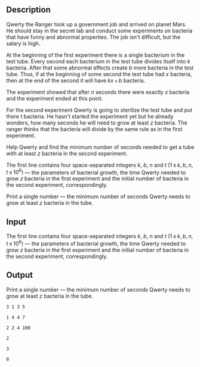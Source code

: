 ## Description

<div><p>Qwerty the Ranger took up a government job and arrived on planet Mars. He should stay in the secret lab and conduct some experiments on bacteria that have funny and abnormal properties. The job isn't difficult, but the salary is high.</p><p>At the beginning of the first experiment there is a single bacterium in the test tube. Every second each bacterium in the test tube divides itself into <span class="tex-span"><i>k</i></span> bacteria. After that some abnormal effects create <span class="tex-span"><i>b</i></span> more bacteria in the test tube. Thus, if at the beginning of some second the test tube had <span class="tex-span"><i>x</i></span> bacteria, then at the end of the second it will have <span class="tex-span"><i>kx</i> + <i>b</i></span> bacteria.</p><p>The experiment showed that after <span class="tex-span"><i>n</i></span> seconds there were exactly <span class="tex-span"><i>z</i></span> bacteria and the experiment ended at this point.</p><p>For the second experiment Qwerty is going to sterilize the test tube and put there <span class="tex-span"><i>t</i></span> bacteria. He hasn't started the experiment yet but he already wonders, how many seconds he will need to grow at least <span class="tex-span"><i>z</i></span> bacteria. The ranger thinks that the bacteria will divide by the same rule as in the first experiment. </p><p>Help Qwerty and find the minimum number of seconds needed to get a tube with at least <span class="tex-span"><i>z</i></span> bacteria in the second experiment.</p></div><div class="input-specification"><p>The first line contains four space-separated integers <span class="tex-span"><i>k</i></span>, <span class="tex-span"><i>b</i></span>, <span class="tex-span"><i>n</i></span> and <span class="tex-span"><i>t</i></span> <span class="tex-span">(1 ≤ <i>k</i>, <i>b</i>, <i>n</i>, <i>t</i> ≤ 10<sup class="upper-index">6</sup>)</span> — the parameters of bacterial growth, the time Qwerty needed to grow <span class="tex-span"><i>z</i></span> bacteria in the first experiment and the initial number of bacteria in the second experiment, correspondingly.</p></div><div class="output-specification"><p>Print a single number — the minimum number of seconds Qwerty needs to grow at least <span class="tex-span"><i>z</i></span> bacteria in the tube.</p></div>

## Input

<p>The first line contains four space-separated integers <span class="tex-span"><i>k</i></span>, <span class="tex-span"><i>b</i></span>, <span class="tex-span"><i>n</i></span> and <span class="tex-span"><i>t</i></span> <span class="tex-span">(1 ≤ <i>k</i>, <i>b</i>, <i>n</i>, <i>t</i> ≤ 10<sup class="upper-index">6</sup>)</span> — the parameters of bacterial growth, the time Qwerty needed to grow <span class="tex-span"><i>z</i></span> bacteria in the first experiment and the initial number of bacteria in the second experiment, correspondingly.</p>

## Output

<p>Print a single number — the minimum number of seconds Qwerty needs to grow at least <span class="tex-span"><i>z</i></span> bacteria in the tube.</p>





```input1
3 1 3 5

```




```input2
1 4 4 7

```




```input3
2 2 4 100

```




```output1
2
```




```output2
3
```




```output3
0
```



